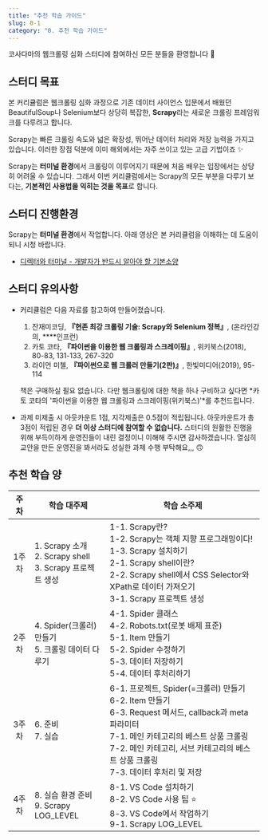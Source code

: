 ```yaml
---
title: "추천 학습 가이드"
slug: 0-1
category: "0. 추천 학습 가이드"
---
```


코사다마의 웹크롤링 심화 스터디에 참여하신 모든 분들을 환영합니다 🙌


## 스터디 목표

본 커리큘럼은 웹크롤링 심화 과정으로 기존 데이터 사이언스 입문에서 배웠던 BeautifulSoup나 Selenium보다 상당히 복잡한, **Scrapy**라는 새로운 크롤링 프레임워크를 다루려고 합니다.

Scrapy는 빠른 크롤링 속도와 넓은 확장성, 뛰어난 데이터 처리와 저장 능력을 가지고 있습니다. 이러한 장점 덕분에 이미 해외에서는 자주 쓰이고 있는 고급 기법이죠 ✨

Scrapy는 **터미널 환경**에서 크롤링이 이루어지기 때문에 처음 배우는 입장에서는 상당히 어려울 수 있습니다. 그래서 이번 커리큘럼에서는 Scrapy의 모든 부분을 다루기 보다는, **기본적인 사용법을 익히는 것을 목표**로 합니다. 


## 스터디 진행환경

Scrapy는 **터미널 환경**에서 작업합니다. 아래 영상은 본 커리큘럼을 이해하는 데 도움이 되니 시청 바랍니다.

- [디렉터와 터미널 - 개발자가 반드시 알아야 할 기본소양](https://www.youtube.com/watch?v=6z7FVYXnk3E&feature=youtu.be)


## 스터디 유의사항

- 커리큘럼은 다음 자료를 참고하여 만들어졌습니다.
    1. 잔재미코딩, **『현존 최강 크롤링 기술: Scrapy와 Selenium 정복』**, (온라인강의, ****인프런)
    2. 카토 코타, **『파이썬을 이용한 웹 크롤링과 스크레이핑』**, 위키북스(2018), 80-83, 131-133, 267-320
    3. 라이언 미첼, **『파이썬으로 웹 크롤러 만들기(2판)』**, 한빛미디어(2019), 95-114
    
    책은 구매하실 필요 없습니다. 다만 웹크롤링에 대한 책을 하나 구비하고 싶다면 *카토 코타의 '파이썬을 이용한 웹 크롤링과 스크레이핑(위키북스)'*를 추천드립니다.
    
- 과제 미제출 시 아웃카운트 1점, 지각제출은 0.5점이 적립됩니다. 아웃카운트가 총 3점이 적립된 경우 **더 이상 스터디에 참여할 수 없습니다.** 스터디의 원활한 진행을 위해 부득이하게 운영진들이 내린 결정이니 이해해 주시면 감사하겠습니다. 열심히 교안을 만든 운영진을 봐서라도 성실한 과제 수행 부탁해요,,, 🙃


## 추천 학습 양

| 주차  | 학습 대주제                                                    | 학습 소주제 |
| :---: | ------------------------------------------------------------ | ---------- |
| 1주차 | 1. Scrapy 소개<br />2. Scrapy shell<br /> 3. Scrapy 프로젝트 생성  |  1-1. Scrapy란?    <br />    1-2. Scrapy는 객체 지향 프로그래밍이다!<br />    1-3. Scrapy 설치하기<br /> 2-1. Scrapy shell이란?<br />    2-2. Scrapy shell에서 CSS Selector와 XPath로 데이터 가져오기<br />3-1. Scrapy 프로젝트 생성 |
| 2주차 | 4. Spider(크롤러) 만들기<br /> 5. 크롤링 데이터 다루기<br />  |  4-1. Spider 클래스<br />    4-2. Robots.txt(로봇 배제 표준)<br />  5-1. Item 만들기<br />    5-2. Spider 수정하기<br />    5-3. 데이터 저장하기<br />    5-4. 데이터 후처리하기 | 
| 3주차 | 6. 준비<br /> 7. 실습<br /> |  6-1. 프로젝트, Spider(=크롤러) 만들기<br />    6-2. Item 만들기<br />    6-3. Request 메서드, callback과 meta 파라미터<br /> 7-1. 메인 카테고리의 베스트 상품 크롤링<br />    7-2. 메인 카테고리, 서브 카테고리의 베스트 상품 크롤링<br />    7-3. 데이터 후처리 및 저장 |
| 4주차 | 8. 실습 환경 준비<br /> 9. Scrapy LOG_LEVEL |  8-1. VS Code 설치하기<br />    8-2. VS Code 사용 팁 ⭐<br />    8-3. VS Code에서 작업하기<br /> 9-1. Scrapy LOG_LEVEL |
